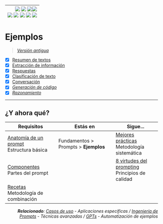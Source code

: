 <div align=right>

|[![](https://img.shields.io/badge/-Inicio-FFF?style=flat&logo=Emlakjet&logoColor=black)](/README.md) [![](https://img.shields.io/badge/-Introducción-FFF?style=flat&logo=abbrobotstudio&logoColor=black)](/documentos/intro.md) [![](https://img.shields.io/badge/-Panorámica-FFF?style=flat&logo=openstreetmap&logoColor=black)](/documentos/panoramica.md)[![](https://img.shields.io/badge/-Modelos_de_lenguaje-FFF?style=flat&logo=LiveChat&logoColor=black)](/documentos/LLMs.md)<br>  [![](https://img.shields.io/badge/-Prompts-FFF?style=flat&logo=Proton&logoColor=black)](/documentos/prompts/README.md) [![](https://img.shields.io/badge/-Ing,_de_prompts-FFF?style=flat&logo=googleearthengine&logoColor=black)](/documentos/ingenieriaDePrompts/README.md) [![](https://img.shields.io/badge/-Patrones-FFF?style=flat&logo=textpattern&logoColor=black)](/documentos/ingenieriaDePrompts/patrones/README.md) [![](https://img.shields.io/badge/8vP-FFF?style=flat&logo=v8&logoColor=black)](/documentos/prompts/mejoresPracticas/8virtudesDelPrompting.md) [![](https://img.shields.io/badge/-Casos_de_uso-FFF?style=flat&logo=gitbook&logoColor=black)](/documentos/casosDeUso/README.md)|
|-:|

</div>

# Ejemplos

> *[Versión antigua](ejemplosAntiguos.md)*

- [x] [Resumen de textos](ejemplos/resumenTexto.md)
- [x] [Extracción de información](ejemplos/extraccionInformacion.md)
- [x] [Respuestas](ejemplos/respuestas.md)
- [x] [Clasificación de texto](ejemplos/clasificacionTexto.md)
- [x] [Conversación](ejemplos/conversacion.md)
- [x] [*Generación de código*](ejemplos/generacionCodigo.md)
- [x] [*Razonamiento*](ejemplos/razonamiento.md)

---

## ¿Y ahora qué?

<div align=right>

|Requisitos|Estás en|Sigue...|
|-|-|-|
|[Anatomía de un prompt](anatomia.md)<br>Estructura básica|Fundamentos > Prompts > **Ejemplos**|[Mejores prácticas](mejoresPracticas/README.md)<br>Metodología sistemática
|[Componentes](componentes.md)<br>Partes del prompt||[8 virtudes del prompting](mejoresPracticas/8virtudesDelPrompting.md)<br>Principios de calidad
|[Recetas](recetas.md)<br>Metodología de combinación|||

<i>**Relacionado**: [Casos de uso](../../casosDeUso/README.md) - Aplicaciones específicas / [Ingeniería de Prompts](../ingenieriaDePrompts/README.md) - Técnicas avanzadas / [GPTs](GPTs.md) - Automatización de ejemplos</i>

</div>
